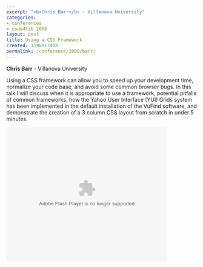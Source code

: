 ```yaml
---
excerpt: "<b>Chris Barr</b> - Villanova University"
categories:
- conferences
- code4lib 2008
layout: post
title: Using a CSS Framework
created: 1198817408
permalink: /conference/2008/barr/
---
```

<b>Chris Barr</b> - Villanova University<br />

Using a CSS framework can allow you to speed up your development time, normalize your code base, and avoid some common browser bugs. In this talk I will discuss when it is appropriate to use a framework, potential pitfalls of common frameworks, how the Yahoo User Interface (YUI) Grids system has been implemented in the default installation of the VuFind software, and demonstrate the creation of a 3 column CSS layout from scratch in under 5 minutes.

<div style="width:425px;text-align:left" id="__ss_354550"><object style="margin:0px" width="425" height="355"><param name="movie" value="http://static.slideshare.net/swf/ssplayer2.swf?doc=code4libnew-1208276316787773-8"/><param name="allowFullScreen" value="true"/><param name="allowScriptAccess" value="always"/><embed src="http://static.slideshare.net/swf/ssplayer2.swf?doc=code4libnew-1208276316787773-8" type="application/x-shockwave-flash" allowscriptaccess="always" allowfullscreen="true" width="425" height="355"></embed></object></div>
